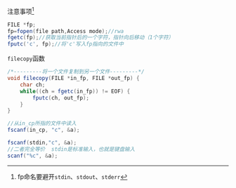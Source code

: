  注意事项[^注意事项]

```c#
FILE *fp;
fp=fopen(file path,Access mode);//rwa
fgetc(fp);//获取当前指针后的一个字符，指针向后移动（1个字符）
fputc('c', fp);//将'c'写入fp指向的文件中
```

`filecopy`函数

```c#
/*---------将一个文件复制到另一个文件---------*/
void filecopy(FILE *in_fp, FILE *out_fp) {
    char ch;
    while((ch = fgetc(in_fp)) != EOF) {
        fputc(ch, out_fp);
    }
}
```

```c#
//从in_cp所指的文件中读入
fscanf(in_cp, "c", &a);
```

```c#
fscanf(stdin,"c", &a);
//二者完全等价  stdin是标准输入，也就是键盘输入
scanf("%c", &a);
```



















[^注意事项]:  fp命名要避开`stdin`、`stdout`、`stderr`